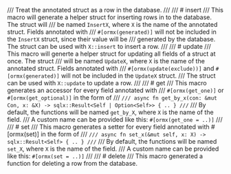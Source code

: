 /// Treat the annotated struct as a row in the database.
///
/// # insert
/// This macro will generate a helper struct for inserting rows in to the database. The struct will
/// be named `InsertX`, where `X` is the name of the annotated struct. Fields annotated with
/// `#[ormx(generated)]` will not be included in the `InsertX` struct, since their value will be
/// generated by the database. The struct can be used with `X::insert` to insert a row.
///
/// # update
/// This macro will generte a helper struct for updating all fields of a struct at once. The struct
/// will be named `UpdateX`, where `X` is the name of the annotated struct. Fields annotated with
/// `#[ormx(update(exclude))]` and `#[ormx(generated)]` will not be included in the `UpdateX` struct.
/// The struct can be used with `X::update` to update a row.
///
/// # get
/// This macro generates an accessor for every field annotated with
/// `#[ormx(get_one)]` or `#[ormx(get_optional)]` in the form of
/// ```
/// async fn get_by_x(con: &mut Con, x: &X) -> sqlx::Result<Self | Option<Self>> { .. }
/// ```
/// By default, the functions will be named `get_by_X`, where `X` is the name of the field.
/// A custom name can be provided like this: `#[ormx(get_one = ..)]`
///
/// # set
/// This macro generates a setter for every field annotated with #[ormx(set)] in the form of
/// ```
/// async fn set_x(&mut self, x: X) -> sqlx::Result<Self> { .. }
/// ```
/// By default, the functions will be named `set_X`, where `X` is the name of the field.
/// A custom name can be provided like this: `#[ormx(set = ..)]`
///
/// # delete
/// This macro generated a function for deleting a row from the database.
